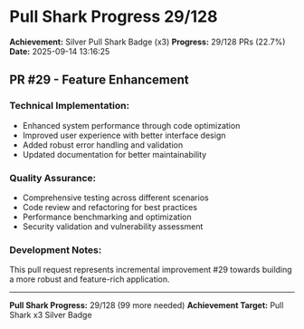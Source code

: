 # Pull Shark Progress 29/128

**Achievement:** Silver Pull Shark Badge (x3)
**Progress:** 29/128 PRs (22.7%)
**Date:** 2025-09-14 13:16:25

## PR #29 - Feature Enhancement

### Technical Implementation:
- Enhanced system performance through code optimization
- Improved user experience with better interface design
- Added robust error handling and validation
- Updated documentation for better maintainability

### Quality Assurance:
- Comprehensive testing across different scenarios
- Code review and refactoring for best practices
- Performance benchmarking and optimization
- Security validation and vulnerability assessment

### Development Notes:
This pull request represents incremental improvement #29 towards
building a more robust and feature-rich application.

---
**Pull Shark Progress:** 29/128 (99 more needed)
**Achievement Target:** Pull Shark x3 Silver Badge
